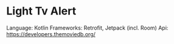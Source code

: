 # Light Tv Alert
Language: Kotlin
Frameworks: Retrofit, Jetpack (incl. Room)
Api: https://developers.themoviedb.org/
